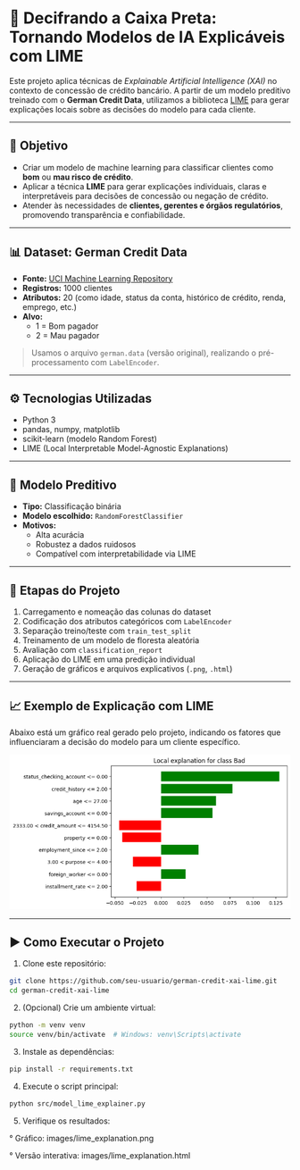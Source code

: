 # 🧠 Decifrando a Caixa Preta: Tornando Modelos de IA Explicáveis com LIME

Este projeto aplica técnicas de *Explainable Artificial Intelligence (XAI)* no contexto de concessão de crédito bancário. A partir de um modelo preditivo treinado com o **German Credit Data**, utilizamos a biblioteca [LIME](https://github.com/marcotcr/lime) para gerar explicações locais sobre as decisões do modelo para cada cliente.

---

## 🎯 Objetivo

- Criar um modelo de machine learning para classificar clientes como **bom** ou **mau risco de crédito**.
- Aplicar a técnica **LIME** para gerar explicações individuais, claras e interpretáveis para decisões de concessão ou negação de crédito.
- Atender às necessidades de **clientes, gerentes e órgãos regulatórios**, promovendo transparência e confiabilidade.

---

## 📊 Dataset: German Credit Data

- **Fonte:** [UCI Machine Learning Repository](https://archive.ics.uci.edu/ml/datasets/statlog+(german+credit+data))
- **Registros:** 1000 clientes
- **Atributos:** 20 (como idade, status da conta, histórico de crédito, renda, emprego, etc.)
- **Alvo:**  
  - 1 = Bom pagador  
  - 2 = Mau pagador

> Usamos o arquivo `german.data` (versão original), realizando o pré-processamento com `LabelEncoder`.

---

## ⚙️ Tecnologias Utilizadas

- Python 3
- pandas, numpy, matplotlib
- scikit-learn (modelo Random Forest)
- LIME (Local Interpretable Model-Agnostic Explanations)

---

## 🧠 Modelo Preditivo

- **Tipo:** Classificação binária
- **Modelo escolhido:** `RandomForestClassifier`
- **Motivos:**
  - Alta acurácia
  - Robustez a dados ruidosos
  - Compatível com interpretabilidade via LIME

---

## 🔎 Etapas do Projeto

1. Carregamento e nomeação das colunas do dataset
2. Codificação dos atributos categóricos com `LabelEncoder`
3. Separação treino/teste com `train_test_split`
4. Treinamento de um modelo de floresta aleatória
5. Avaliação com `classification_report`
6. Aplicação do LIME em uma predição individual
7. Geração de gráficos e arquivos explicativos (`.png`, `.html`)

---

## 📈 Exemplo de Explicação com LIME

Abaixo está um gráfico real gerado pelo projeto, indicando os fatores que influenciaram a decisão do modelo para um cliente específico.

![lime](images/lime_explanation.png)

---

## ▶️ Como Executar o Projeto

1. Clone este repositório:
```bash
git clone https://github.com/seu-usuario/german-credit-xai-lime.git
cd german-credit-xai-lime
```

2. (Opcional) Crie um ambiente virtual:
```bash
python -m venv venv
source venv/bin/activate  # Windows: venv\Scripts\activate
```

3. Instale as dependências:
```bash
pip install -r requirements.txt
```

4. Execute o script principal:
```bash
python src/model_lime_explainer.py
```

5. Verifique os resultados:
   
  ° Gráfico: images/lime_explanation.png

  ° Versão interativa: images/lime_explanation.html




